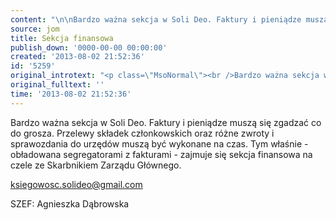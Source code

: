 ```yaml
---
content: "\n\nBardzo ważna sekcja w Soli Deo. Faktury i pieniądze muszą się zgadzać co do grosza. Przelewy składek członkowskich oraz różne zwroty i sprawozdania do urzędów muszą być wykonane na czas. Tym właśnie - obładowana segregatorami z fakturami - zajmuje się sekcja finansowa na czele ze Skarbnikiem Zarządu Głównego.\_ \n \n ksiegowosc.solideo@gmail.com\n\r\n\nSZEF: Agnieszka Dąbrowska\n"
source: jom
title: Sekcja finansowa
publish_down: '0000-00-00 00:00:00'
created: '2013-08-02 21:52:36'
id: '5259'
original_introtext: "<p class=\"MsoNormal\"><br />Bardzo ważna sekcja w Soli Deo. Faktury i pieniądze muszą się zgadzać co do grosza. Przelewy składek członkowskich oraz różne zwroty i sprawozdania do urzędów muszą być wykonane na czas. Tym właśnie - obładowana segregatorami z fakturami - zajmuje się sekcja finansowa na czele ze Skarbnikiem Zarządu Głównego.<span style=\"mso-spacerun: yes;\">\_ </span><br /> <br /> ksiegowosc.solideo@gmail.com</p>\r\n<p class=\"MsoNormal\">SZEF: Agnieszka Dąbrowska</p>"
original_fulltext: ''
time: '2013-08-02 21:52:36'
---
```

Bardzo ważna sekcja w Soli Deo. Faktury i pieniądze muszą się zgadzać co do grosza. Przelewy składek członkowskich oraz różne zwroty i sprawozdania do urzędów muszą być wykonane na czas. Tym właśnie - obładowana segregatorami z fakturami - zajmuje się sekcja finansowa na czele ze Skarbnikiem Zarządu Głównego.  
 
 ksiegowosc.solideo@gmail.com


SZEF: Agnieszka Dąbrowska


<!--{{json:{"created_date":"2013-08-02 21:52:36","publish_down":"0000-00-00 00:00:00","id":"5259"}}}-->